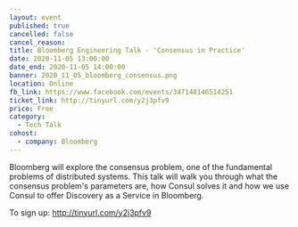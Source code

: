 ```yaml
---
layout: event
published: true
cancelled: false
cancel_reason:
title: Bloomberg Engineering Talk - 'Consensus in Practice'
date: 2020-11-05 13:00:00
date_end: 2020-11-05 14:00:00
banner: 2020_11_05_bloomberg_consensus.png
location: Online
fb_link: https://www.facebook.com/events/347148146514251
ticket_link: http://tinyurl.com/y2j3pfv9
price: Free
category:
  - Tech Talk
cohost:
  - company: Bloomberg
---
```


Bloomberg will explore the consensus problem, one of the fundamental problems of distributed systems. This talk will walk you through what the consensus problem's parameters are, how Consul solves it and how we use Consul to offer Discovery as a Service in Bloomberg.

To sign up: [ http://tinyurl.com/y2j3pfv9 ](http://tinyurl.com/y2j3pfv9)
